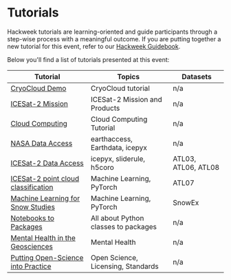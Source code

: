# Tutorials

Hackweek tutorials are learning-oriented and guide participants through a step-wise process with a meaningful outcome. If you are putting together a new tutorial for this event, refer to our [Hackweek Guidebook](https://guidebook.hackweek.io/training/tutorials/index.html).

Below you'll find a list of tutorials presented at this event:

| Tutorial | Topics | Datasets |
| -  | - | - |
| [CryoCloud Demo](./cryocloud_demo/CryoCloud_demo.ipynb) | CryoCloud tutorial | n/a |
| [ICESat-2 Mission](./mission-overview/icesat-2-mission-overview.ipynb) | ICESat-2 Mission and Products | n/a |
| [Cloud Computing](./cloud-computing/00-goals-and-outline.ipynb) | Cloud Computing Tutorial | n/a |
| [NASA Data Access](https://snowex-2024.hackweek.io/tutorials/Data_access/index.html) | earthaccess, Earthdata, icepyx | n/a |
| [ICESat-2 Data Access](./data_access/ICESat2_Data_Access_Tutorial.ipynb) | icepyx, sliderule, h5coro | ATL03, ATL06, ATL08 |
| [ICESat-2 point cloud classification](./machine-learning/point_cloud_classifier.ipynb) | Machine Learning, PyTorch | ATL07 |
| [Machine Learning for Snow Studies](https://snowex-2024.hackweek.io/tutorials/NN_with_Pytorch/intro.html) | Machine Learning, PyTorch | SnowEx |
| [Notebooks to Packages](./nb-to-package/index.md) | All about Python classes to packages | n/a |
| [Mental Health in the Geosciences](./mental-health/index.md) | Mental Health | n/a |
| [Putting Open-Science into Practice](./open-science/index.md) | Open Science, Licensing, Standards | n/a |

